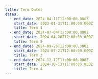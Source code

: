 ```yaml
---
title: Term Dates
dates:
  - end_date: 2024-04-11T12:00:00.000Z
    start_date: 2023-01-31T11:00:00.000Z
    title: Term 1
  - end_date: 2024-07-04T12:00:00.000Z
    start_date: 2024-04-28T12:00:00.000Z
    title: Term 2
  - end_date: 2024-09-26T12:00:00.000Z
    start_date: 2024-07-21T12:00:00.000Z
    title: Term 3
  - end_date: 2024-12-12T11:00:00.000Z
    start_date: 2024-10-13T11:00:00.000Z
    title: Term 4
---
```


